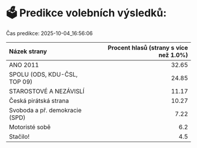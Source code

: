 # 🗳️ Predikce volebních výsledků:

Čas predikce: 2025-10-04_16:56:06

| Názek strany                   |   Procent hlasů (strany s více než 1.0%) |
|:-------------------------------|-----------------------------------------:|
| ANO 2011                       |                                    32.65 |
| SPOLU (ODS, KDU-ČSL, TOP 09)   |                                    24.85 |
| STAROSTOVÉ A NEZÁVISLÍ         |                                    11.17 |
| Česká pirátská strana          |                                    10.27 |
| Svoboda a př. demokracie (SPD) |                                     7.22 |
| Motoristé sobě                 |                                     6.2  |
| Stačilo!                       |                                     4.5  |